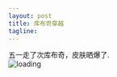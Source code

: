 ```yaml
---
layout: post
title: 库布奇穿越
tagline:
---
```

五一走了次库布奇，皮肤晒爆了.     
![loading](http://http://photo2.bababian.com/upload6/20130505/0F66E4E849B8A54F095AF088D8EA10E1_500.jpg "Kubuqi")